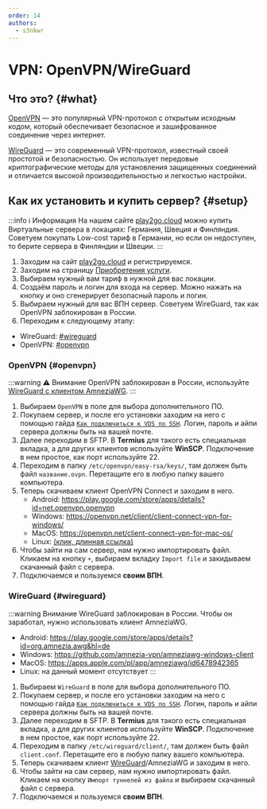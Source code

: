 ```yaml
---
order: 14
authors:
  - s3nkwr
---
```


# VPN: OpenVPN/WireGuard

## Что это? {#what}

[OpenVPN](https://openvpn.net/) — это популярный VPN-протокол с открытым исходным кодом, который обеспечивает безопасное и зашифрованное соединение через интернет.

[WireGuard](https://www.wireguard.com/) — это современный VPN-протокол, известный своей простотой и безопасностью. Он использует передовые криптографические методы для установления защищенных соединений и отличается высокой производительностью и легкостью настройки.

## Как их установить и купить сервер? {#setup}

:::info ℹ️ Информация
На нашем сайте [play2go.cloud](https://p2g.one/wiki) можно купить Виртуальные сервера в локациях: Германия, Швеция и Финляндия. Советуем покупать Low-cost тариф в Германии, но если он недоступен, то берите сервера в Финляндии и Швеции.
:::

1. Заходим на сайт [play2go.cloud](https://p2g.one/wiki) и регистрируемся.
2. Заходим на страницу [Приобретения услуги](https://new.play2go.cloud/me/buy).
3. Выбираем нужный вам тариф в нужной для вас локации.
4. Создаём пароль и логин для входа на сервер. Можно нажать на кнопку и оно сгенерирует безопасный пароль и логин.
5. Выбираем нужный для вас ВПН сервер. Советуем WireGuard, так как OpenVPN заблокирован в России.
6. Переходим к следующему этапу:
- WireGuard: [#wireguard](#wireguard)
- OpenVPN: [#openvpn](#openvpn)
<AImg src="/vds/installvpn/order-1.png" alt="Страница покупки и выбор ПО"/>

### OpenVPN {#openvpn}

:::warning :warning: Внимание
OpenVPN заблокирован в России, используйте [WireGuard с клиентом AmneziaWG](#wireguard).
:::

1. Выбираем `OpenVPN` в поле для выбора дополнительного ПО.
2. Покупаем сервер, и после его установки заходим на него с помощью гайда [`Как подключиться к VDS по SSH`](/vds/ssh). Логин, пароль и айпи сервера должны быть на вашей почте.
3. Далее переходим в SFTP. В **Termius** для такого есть специальная вкладка, а для других клиентов используйте **WinSCP**. Подключение в нем простое, как порт используйте 22.
4. Переходим в папку `/etc/openvpn/easy-rsa/keys/`, там должен быть файл `название.ovpn`. Перетащите его в любую папку вашего компьютера.
5. Теперь скачиваем клиент OpenVPN Connect и заходим в него.
    - Android: https://play.google.com/store/apps/details?id=net.openvpn.openvpn
    - Windows: https://openvpn.net/client/client-connect-vpn-for-windows/
    - MacOS: https://openvpn.net/client-connect-vpn-for-mac-os/
    - Linux: [(клик, длинная ссылка)](https://openvpn.net/cloud-docs/tutorials/configuration-tutorials/connectors/operating-systems/linux/tutorial--learn-to-install-and-control-the-openvpn-3-client.html)
6. Чтобы зайти на сам сервер, нам нужно импортировать файл. Кликаем на кнопку `+`, выбираем вкладку `Import file` и закидываем скачанный файл с сервера.
7. Подключаемся и пользуемся **своим ВПН**.

### WireGuard {#wireguard}

:::warning Внимание
WireGuard заблокирован в России. Чтобы он заработал, нужно использовать клиент AmneziaWG.

- Android: https://play.google.com/store/apps/details?id=org.amnezia.awg&hl=de
- Windows: https://github.com/amnezia-vpn/amneziawg-windows-client
- MacOS: https://apps.apple.com/pl/app/amneziawg/id6478942365
- Linux: на данный момент отсутствует
:::

1. Выбираем `WireGuard` в поле для выбора дополнительного ПО.
2. Покупаем сервер, и после его установки заходим на него с помощью гайда [`Как подключиться к VDS по SSH`](/vds/ssh). Логин, пароль и айпи сервера должны быть на вашей почте.
3. Далее переходим в SFTP. В **Termius** для такого есть специальная вкладка, а для других клиентов используйте **WinSCP**. Подключение в нем простое, как порт используйте 22.
4. Переходим в папку `/etc/wireguard/client/`, там должен быть файл `client.conf`. Перетащите его в любую папку вашего компьютера.
5. Теперь скачиваем клиент [WireGuard](https://www.wireguard.com/install/)/AmneziaWG и заходим в него.
6. Чтобы зайти на сам сервер, нам нужно импортировать файл. Кликаем на кнопку `Импорт туннелей из файла` и выбираем скачанный файл с сервера.
7. Подключаемся и пользуемся **своим ВПН**.
